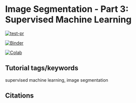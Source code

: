 # Image Segmentation - Part 3: Supervised Machine Learning

[![test-pr](https://github.com/danforthcenter/plantcv-tutorial-supervised-ml/actions/workflows/ci-tests.yml/badge.svg)](https://github.com/danforthcenter/plantcv-tutorial-supervised-ml/actions/workflows/ci-tests.yml)

[![Binder](https://mybinder.org/badge_logo.svg)](https://mybinder.org/v2/gh/danforthcenter/plantcv-tutorial-supervised-ml/HEAD)

[![Colab](https://colab.research.google.com/assets/colab-badge.svg)](https://colab.research.google.com/github/danforthcenter/plantcv-tutorial-supervised-ml/blob/main/index-Colab.ipynb)

## Tutorial tags/keywords

supervised machine learning, image segmentation

## Citations
